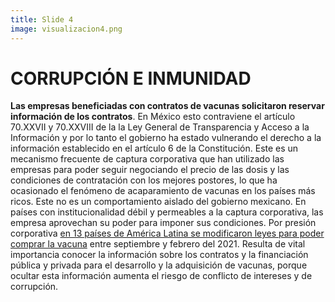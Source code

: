 ```yaml
---
title: Slide 4
image: visualizacion4.png
---
```


# CORRUPCIÓN E INMUNIDAD

**Las empresas beneficiadas con contratos de vacunas solicitaron reservar información de los contratos**. En México esto contraviene el artículo 70.XXVII y 70.XXVIII de la la Ley General de Transparencia y Acceso a la Información y por lo tanto el gobierno ha estado vulnerando el derecho a la información establecido en el artículo 6 de la Constitución. Este es un mecanismo frecuente de captura corporativa que han utilizado las empresas para poder seguir negociando el precio de las dosis y las condiciones de contratación con los mejores postores, lo que ha ocasionado el fenómeno de acaparamiento de vacunas en los países más ricos. Este no es un comportamiento aislado del gobierno mexicano. En países con institucionalidad débil y permeables a la captura corporativa, las empresa aprovechan su poder para imponer sus condiciones. Por presión corporativa [en 13 países de América Latina se modificaron leyes para poder comprar la vacuna](https://poderlatam.org/2021/03/farmaceuticas-vendieron-vacunas-a-america-latina-con-beneficios-legales-y-tributarios/) entre septiembre y febrero del 2021. Resulta de vital importancia conocer la información sobre los contratos y la financiación pública y privada para el desarrollo y la adquisición de vacunas, porque ocultar esta información aumenta el riesgo de conflicto de intereses y de corrupción.
